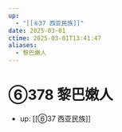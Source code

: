 ```yaml
---
up:
  - "[[⑥37 西亚民族]]"
date: 2025-03-01
ctime: 2025-03-01T13:41:47
aliases:
  - 黎巴嫩人
---
```


# ⑥378 黎巴嫩人

- up: [[⑥37 西亚民族]]
